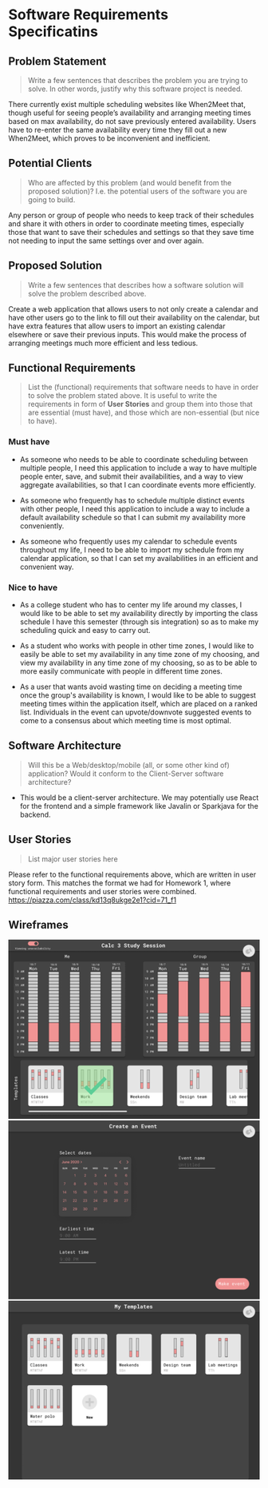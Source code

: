 # Software Requirements Specificatins

## Problem Statement 

> Write a few sentences that describes the problem you are trying to solve. In other words, justify why this software project is needed.

There currently exist multiple scheduling websites like When2Meet that, though useful
for seeing people’s availability and arranging meeting times based on max availability,
do not save previously entered availability. Users have to re-enter the same
availability every time they fill out a new When2Meet, which proves to be inconvenient
and inefficient.


## Potential Clients
> Who are affected by this problem (and would benefit from the proposed solution)? I.e. the potential users of the software you are going to build.

Any person or group of people who needs to keep track of their schedules and share it
with others in order to coordinate meeting times, especially those that want to save
their schedules and settings so that they save time not needing to input the same
settings over and over again.


## Proposed Solution
> Write a few sentences that describes how a software solution will solve the problem described above.

Create a web application that allows users to not only create a calendar and have
other users go to the link to fill out their availability on the calendar, but have
extra features that allow users to import an existing calendar elsewhere or save
their previous inputs. This would make the process of arranging meetings much more
efficient and less tedious.


## Functional Requirements
> List the (functional) requirements that software needs to have in order to solve the problem stated above. It is useful to write the requirements in form of **User Stories** and group them into those that are essential (must have), and those which are non-essential (but nice to have).

### Must have
* As someone who needs to be able to coordinate scheduling between multiple people,
I need this application to include a way to have multiple people enter, save, and
submit their availabilities, and a way to view aggregate availabilities, so that I
can coordinate events more efficiently.

* As someone who frequently has to schedule multiple distinct events with other people,
I need this application to include a way to include a default availability schedule
so that I can submit my availability more conveniently.

* As someone who frequently uses my calendar to schedule events throughout my life,
I need to be able to import my schedule from my calendar application, so that I can
set my availabilities in an efficient and convenient way.


### Nice to have
* As a college student who has to center my life around my classes, I would like to be
able to set my availability directly by importing the class schedule I have this
semester (through sis integration) so as to make my scheduling quick and easy to
carry out.

* As a student who works with people in other time zones, I would like to easily be
able to set my availability in any time zone of my choosing, and view my availability
in any time zone of my choosing, so as to be able to more easily communicate with
people in different time zones.

* As a user that wants avoid wasting time on deciding a meeting time once
the group's availability is known, I would like to be able to suggest meeting
times within the application itself, which are placed on a ranked list. Individuals
in the event can upvote/downvote suggested events to come to a consensus about which
meeting time is most optimal.


## Software Architecture
> Will this be a Web/desktop/mobile (all, or some other kind of) application? Would it conform to the Client-Server software architecture? 

* This would be a client-server architecture. We may potentially use React for the
frontend and a simple framework like Javalin or Sparkjava for the backend.


## User Stories
> List major user stories here

Please refer to the functional requirements above, which are written in user story
form. This matches the format we had for Homework 1, where functional requirements
and user stories were combined. https://piazza.com/class/kd13q8ukge2e1?cid=71_f1


## Wireframes

![Availability Entry](Availability_Entry.png "Availability Entry")
![Event Creation](Event_Creation.png "Event Creation")
![Template Management](Template_Management.png "Template Management")